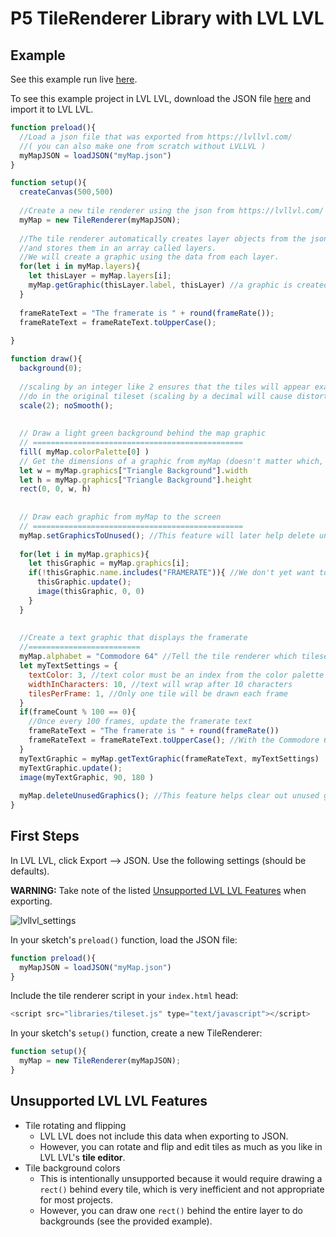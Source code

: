 # P5 TileRenderer Library with LVL LVL
## Example
See this example run live [here](https://ikeb108.github.io/P5-TileRenderer-Library/Example/).

To see this example project in LVL LVL, download the JSON file [here](Example/myMap.json) and import it to LVL LVL.
```javascript
function preload(){
  //Load a json file that was exported from https://lvllvl.com/
  //( you can also make one from scratch without LVLLVL )
  myMapJSON = loadJSON("myMap.json")
}

function setup(){
  createCanvas(500,500)
  
  //Create a new tile renderer using the json from https://lvllvl.com/
  myMap = new TileRenderer(myMapJSON);
  
  //The tile renderer automatically creates layer objects from the json data
  //and stores them in an array called layers.
  //We will create a graphic using the data from each layer.
  for(let i in myMap.layers){
    let thisLayer = myMap.layers[i];
    myMap.getGraphic(thisLayer.label, thisLayer) //a graphic is created and added to myMap's array called graphics
  }
  
  frameRateText = "The framerate is " + round(frameRate());
  frameRateText = frameRateText.toUpperCase();
  
}

function draw(){
  background(0);
  
  //scaling by an integer like 2 ensures that the tiles will appear exactly as they
  //do in the original tileset (scaling by a decimal will cause distortion when using noSmooth())
  scale(2); noSmooth();
  
  
  // Draw a light green background behind the map graphic
  // ===============================================
  fill( myMap.colorPalette[0] )
  // Get the dimensions of a graphic from myMap (doesn't matter which, they're all the same)
  let w = myMap.graphics["Triangle Background"].width
  let h = myMap.graphics["Triangle Background"].height
  rect(0, 0, w, h)
  
  
  // Draw each graphic from myMap to the screen
  // ===============================================
  myMap.setGraphicsToUnused(); //This feature will later help delete unused graphics
  
  for(let i in myMap.graphics){
    let thisGraphic = myMap.graphics[i];
    if(!thisGraphic.name.includes("FRAMERATE")){ //We don't yet want to draw the framerate graphic (see below)
      thisGraphic.update();
      image(thisGraphic, 0, 0)
    }
  }
  
  
  //Create a text graphic that displays the framerate
  //=========================
  myMap.alphabet = "Commodore 64" //Tell the tile renderer which tileset we used in lvllvl.com so that it knows which tile indeces correspond to which letters (only needs to be done once)
  let myTextSettings = {
    textColor: 3, //text color must be an index from the color palette when using lvllvl.com
    widthInCharacters: 10, //text will wrap after 10 characters
    tilesPerFrame: 1, //Only one tile will be drawn each frame
  }
  if(frameCount % 100 == 0){
    //Once every 100 frames, update the framerate text
    frameRateText = "The framerate is " + round(frameRate())
    frameRateText = frameRateText.toUpperCase(); //With the Commodore 64 tileset, all letters must be uppercase. This varies depending on the tileset.
  }
  myTextGraphic = myMap.getTextGraphic(frameRateText, myTextSettings)
  myTextGraphic.update();
  image(myTextGraphic, 90, 180 )
  
  myMap.deleteUnusedGraphics(); //This feature helps clear out unused graphics (especially important when creating text graphics).
}

```
## First Steps
In LVL LVL, click Export --> JSON. Use the following settings (should be defaults).

**WARNING:** Take note of the listed [Unsupported LVL LVL Features](https://github.com/IkeB108/P5-TileRenderer-Library/new/main?readme=1#unsupported-lvl-lvl-features) when exporting.

![lvllvl_settings](https://user-images.githubusercontent.com/56776763/180666857-cf1057f0-90c7-4c5d-9a8e-3167779d4033.PNG)

In your sketch's `preload()` function, load the JSON file:
```javascript
function preload(){
  myMapJSON = loadJSON("myMap.json")
}
```
Include the tile renderer script in your `index.html` head:
```javascript
<script src="libraries/tileset.js" type="text/javascript"></script>
```
In your sketch's `setup()` function, create a new TileRenderer:
```javascript
function setup(){
  myMap = new TileRenderer(myMapJSON);
}
```

## Unsupported LVL LVL Features
- Tile rotating and flipping
  - LVL LVL does not include this data when exporting to JSON.
  - However, you can rotate and flip and edit tiles as much as you like in LVL LVL's **tile editor**.
- Tile background colors
  - This is intentionally unsupported because it would require drawing a `rect()` behind every tile, which is very inefficient and not appropriate for most projects.
  - However, you can draw one `rect()` behind the entire layer to do backgrounds (see the provided example).
